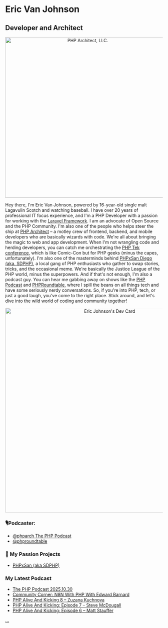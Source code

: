 # Eric Van Johnson
## Developer and Architect

<p align="center">
 <a href="https://phparch.com">
 <img width="512" height="512" alt="PHP Architect, LLC." src="https://github.com/user-attachments/assets/bf461012-4c86-4302-891d-4bdeb9bc3d21" />
 </a>
</p>

Hey there, I'm Eric Van Johnson, powered by 16-year-old single malt Lagavulin Scotch and watching baseball. I have over 20 years of professional IT focus experience, and I'm a PHP Developer with a passion for working with the [Laravel Framework](https://laravel.com). I am an advocate of Open Source and the PHP Community. I'm also one of the people who helps steer the ship at [PHP Architect](https://phparch.com) – a motley crew of frontend, backend, and mobile developers who are basically wizards with code. We're all about bringing the magic to web and app development. When I'm not wrangling code and herding developers, you can catch me orchestrating the [PHP Tek conference](https://phptek.io), which is like Comic-Con but for PHP geeks (minus the capes, unfortunately). I'm also one of the masterminds behind [PHPxSan Diego (aka. SDPHP)](https://sdphp.com), a local gang of PHP enthusiasts who gather to swap stories, tricks, and the occasional meme. We're basically the Justice League of the PHP world, minus the superpowers. And if that's not enough, I'm also a podcast guy. You can hear me gabbing away on shows like the [PHP Podcast](https://www.phparch.com/podcast-subscribe/) and [PHPRoundtable](https://phproundtable.com), where I spill the beans on all things tech and have some seriously nerdy conversations. So, if you're into PHP, tech, or just a good laugh, you've come to the right place. Stick around, and let's dive into the wild world of coding and community together!

<p align="center">
<a href="https://app.daily.dev/shocm"><img src="https://api.daily.dev/devcards/v2/y7ct3dSEp45NFSALYHve6.png?type=wide&r=i6p" width="652" alt="Eric Johnson's Dev Card"/></a>
</p>


 ### 🎙Podcaster: 
 - [@phparch The PHP Podcast](https://x.com/phparch)
 - [@phproundtable](https://x.com/phproundtable)
 
### 💙 My Passion Projects
- [PHPxSan (aka SDPHP)](https://x.com/phpxsan)

### My Latest Podcast
<!-- BLOG-POST-LIST:START -->
- [The PHP Podcast 2025.10.30](https://www.phparch.com/podcast/the-php-podcast-2025-10-30/)
- [Community Corner: N8N With PHP With Edward Barnard](https://www.phparch.com/podcast/community-corner-n8n-with-php-with-edward-barnard/)
- [PHP Alive And Kicking 8 – Zuzana Kuchnova](https://www.phparch.com/podcast/php-alive-and-kicking-8-zuzana-kuchnova/)
- [PHP Alive And Kicking: Episode 7 – Steve McDougall](https://www.phparch.com/podcast/php-alive-and-kicking-episode-7-steve-mcdougall/)
- [PHP Alive And Kicking: Episode 6 – Matt Stauffer](https://www.phparch.com/podcast/php-alive-and-kicking-episode-6-matt-stauffer/)
<!-- BLOG-POST-LIST:END -->


<a rel="me" href="https://phparch.social/@eric">...</a>
